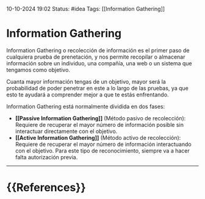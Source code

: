  10-10-2024 19:02
Status: #idea
Tags: [[Information Gathering]]

# Information Gathering

Information Gathering o recolección de información es el primer paso de cualquiera prueba de prenetación, y nos permite recopilar o almacenar información sobre un individuo, una compañía, una web o un sistema que tengamos como objetivo.

Cuanta mayor información tengas de un objetivo, mayor será la probabilidad de poder penetrar en este a lo largo de las pruebas, ya que esto te ayudará a comprender mejor a que te estás enfrentando.

Information Gathering está normalmente dividida en dos fases:

 - **[[Passive Information Gathering]]** (Método pasivo de recolección): Requiere de recuperar el mayor número de información posible sin interactuar directamente con el objetivo.
 - **[[Active Information Gathering]]** (Método activo de recolección): Requiere de recuperar el mayor número de información interactuando con el objetivo. Para este tipo de reconocimiento, siempre va a hacer falta autorización previa.




---
# {{References}}